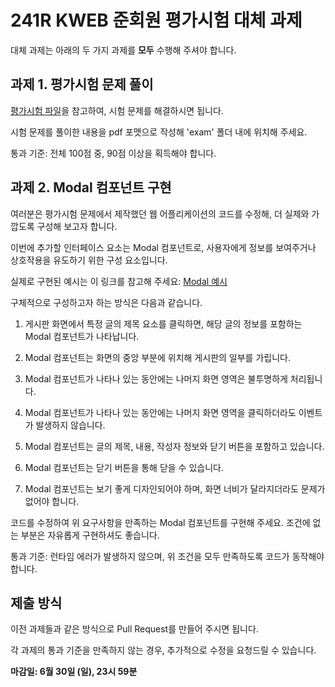 # 241R KWEB 준회원 평가시험 대체 과제

대체 과제는 아래의 두 가지 과제를 **모두** 수행해 주셔야 합니다.

## 과제 1. 평가시험 문제 풀이

[평가시험 파일](./kweb-2024-front-test.pdf)을 참고하여, 시험 문제를 해결하시면 됩니다.

시험 문제를 풀이한 내용을 pdf 포맷으로 작성해 'exam' 폴더 내에 위치해 주세요.

통과 기준: 전체 100점 중, 90점 이상을 획득해야 합니다.

## 과제 2. Modal 컴포넌트 구현

여러분은 평가시험 문제에서 제작했던 웹 어플리케이션의 코드를 수정해, 더 실제와 가깝도록 구성해 보고자 합니다.

이번에 추가할 인터페이스 요소는 Modal 컴포넌트로, 사용자에게 정보를 보여주거나 상호작용을 유도하기 위한 구성 요소입니다.

실제로 구현된 예시는 이 링크를 참고해 주세요: [Modal 예시](https://getbootstrap.kr/docs/5.0/components/modal/)

구체적으로 구성하고자 하는 방식은 다음과 같습니다.

1. 게시판 화면에서 특정 글의 제목 요소를 클릭하면, 해당 글의 정보를 포함하는 Modal 컴포넌트가 나타납니다.

2. Modal 컴포넌트는 화면의 중앙 부분에 위치해 게시판의 일부를 가립니다.

3. Modal 컴포넌트가 나타나 있는 동안에는 나머지 화면 영역은 불투명하게 처리됩니다.

4. Modal 컴포넌트가 나타나 있는 동안에는 나머지 화면 영역을 클릭하더라도 이벤트가 발생하지 않습니다.

5. Modal 컴포넌트는 글의 제목, 내용, 작성자 정보와 닫기 버튼을 포함하고 있습니다.

6. Modal 컴포넌트는 닫기 버튼을 통해 닫을 수 있습니다.

7. Modal 컴포넌트는 보기 좋게 디자인되어야 하며, 화면 너비가 달라지더라도 문제가 없어야 합니다.

코드를 수정하여 위 요구사항을 만족하는 Modal 컴포넌트를 구현해 주세요. 조건에 없는 부분은 자유롭게 구현하셔도 좋습니다.

통과 기준: 런타임 에러가 발생하지 않으며, 위 조건을 모두 만족하도록 코드가 동작해야 합니다.

## 제출 방식

이전 과제들과 같은 방식으로 Pull Request를 만들어 주시면 됩니다.

각 과제의 통과 기준을 만족하지 않는 경우, 추가적으로 수정을 요청드릴 수 있습니다.

**마감일: 6월 30일 (일), 23시 59분**
